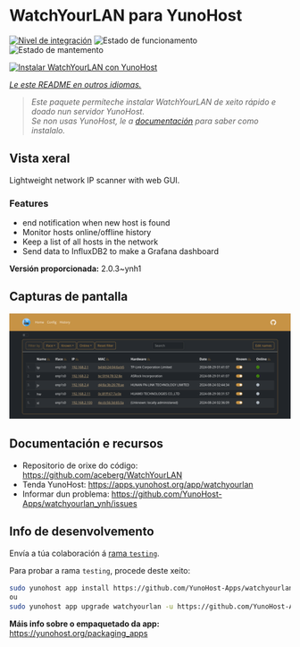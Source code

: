 <!--
NOTA: Este README foi creado automáticamente por <https://github.com/YunoHost/apps/tree/master/tools/readme_generator>
NON debe editarse manualmente.
-->

# WatchYourLAN para YunoHost

[![Nivel de integración](https://dash.yunohost.org/integration/watchyourlan.svg)](https://ci-apps.yunohost.org/ci/apps/watchyourlan/) ![Estado de funcionamento](https://ci-apps.yunohost.org/ci/badges/watchyourlan.status.svg) ![Estado de mantemento](https://ci-apps.yunohost.org/ci/badges/watchyourlan.maintain.svg)

[![Instalar WatchYourLAN con YunoHost](https://install-app.yunohost.org/install-with-yunohost.svg)](https://install-app.yunohost.org/?app=watchyourlan)

*[Le este README en outros idiomas.](./ALL_README.md)*

> *Este paquete permíteche instalar WatchYourLAN de xeito rápido e doado nun servidor YunoHost.*  
> *Se non usas YunoHost, le a [documentación](https://yunohost.org/install) para saber como instalalo.*

## Vista xeral

Lightweight network IP scanner with web GUI.


### Features

- end notification when new host is found
- Monitor hosts online/offline history
- Keep a list of all hosts in the network
- Send data to InfluxDB2 to make a Grafana dashboard


**Versión proporcionada:** 2.0.3~ynh1

## Capturas de pantalla

![Captura de pantalla de WatchYourLAN](./doc/screenshots/Screenshot.png)

## Documentación e recursos

- Repositorio de orixe do código: <https://github.com/aceberg/WatchYourLAN>
- Tenda YunoHost: <https://apps.yunohost.org/app/watchyourlan>
- Informar dun problema: <https://github.com/YunoHost-Apps/watchyourlan_ynh/issues>

## Info de desenvolvemento

Envía a túa colaboración á [rama `testing`](https://github.com/YunoHost-Apps/watchyourlan_ynh/tree/testing).

Para probar a rama `testing`, procede deste xeito:

```bash
sudo yunohost app install https://github.com/YunoHost-Apps/watchyourlan_ynh/tree/testing --debug
ou
sudo yunohost app upgrade watchyourlan -u https://github.com/YunoHost-Apps/watchyourlan_ynh/tree/testing --debug
```

**Máis info sobre o empaquetado da app:** <https://yunohost.org/packaging_apps>
